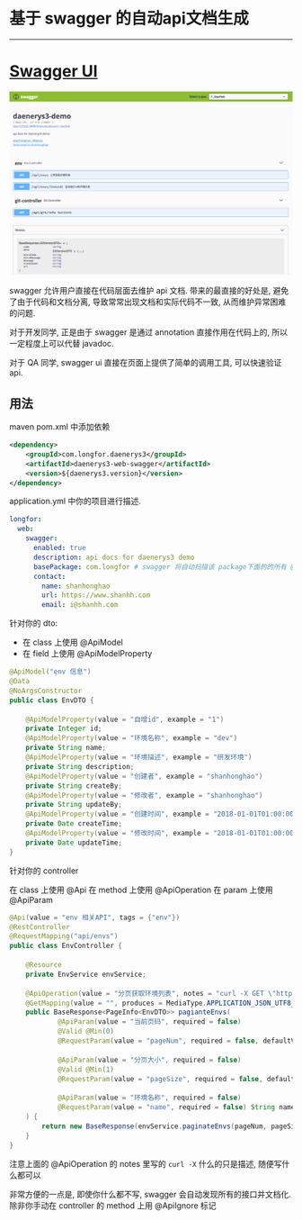 # 基于 swagger 的自动api文档生成

---

# [Swagger UI](https://swagger.io/tools/swagger-ui/)

![](imgs/swagger_1.png)

swagger 允许用户直接在代码层面去维护 api 文档.
带来的最直接的好处是, 避免了由于代码和文档分离, 导致常常出现文档和实际代码不一致, 从而维护异常困难的问题.

对于开发同学, 
正是由于 swagger 是通过 annotation 直接作用在代码上的, 所以一定程度上可以代替 javadoc.

对于 QA 同学,
swagger ui 直接在页面上提供了简单的调用工具, 可以快速验证 api.

## 用法

maven pom.xml 中添加依赖

```xml
<dependency>
    <groupId>com.longfor.daenerys3</groupId>
    <artifactId>daenerys3-web-swagger</artifactId>
    <version>${daenerys3.version}</version>
</dependency>
```

application.yml 中你的项目进行描述.

```yaml
longfor:
  web:
    swagger:
      enabled: true
      description: api docs for daenerys3 demo
      basePackage: com.longfor # swagger 将自动扫描该 package下面的的所有 @RequestMapping, default "com.longfor"
      contact:
        name: shanhonghao
        url: https://www.shanhh.com
        email: i@shanhh.com
```

针对你的 dto:  

* 在 class 上使用 @ApiModel
* 在 field 上使用 @ApiModelProperty

```java
@ApiModel("env 信息")
@Data
@NoArgsConstructor
public class EnvDTO {

    @ApiModelProperty(value = "自增id", example = "1")
    private Integer id;
    @ApiModelProperty(value = "环境名称", example = "dev")
    private String name;
    @ApiModelProperty(value = "环境描述", example = "研发环境")
    private String description;
    @ApiModelProperty(value = "创建者", example = "shanhonghao")
    private String createBy;
    @ApiModelProperty(value = "修改者", example = "shanhonghao")
    private String updateBy;
    @ApiModelProperty(value = "创建时间", example = "2018-01-01T01:00:00")
    private Date createTime;
    @ApiModelProperty(value = "修改时间", example = "2018-01-01T01:00:00")
    private Date updateTime;
}
```

针对你的 controller

在 class 上使用 @Api
在 method 上使用 @ApiOperation
在 param 上使用 @ApiParam
```java
@Api(value = "env 相关API", tags = {"env"})
@RestController
@RequestMapping("api/envs")
public class EnvController {

    @Resource
    private EnvService envService;

    @ApiOperation(value = "分页获取环境列表", notes = "curl -X GET \"http://127.0.0.1:8080/api/envs?pageNum=0&pageSize=10\" -H \"accept: application/json;charset=UTF-8\"")
    @GetMapping(value = "", produces = MediaType.APPLICATION_JSON_UTF8_VALUE)
    public BaseResponse<PageInfo<EnvDTO>> pagianteEnvs(
            @ApiParam(value = "当前页码", required = false)
            @Valid @Min(0)
            @RequestParam(value = "pageNum", required = false, defaultValue = "0") Integer pageNum,

            @ApiParam(value = "分页大小", required = false)
            @Valid @Min(1)
            @RequestParam(value = "pageSize", required = false, defaultValue = "10") Integer pageSize,

            @ApiParam(value = "环境名称", required = false)
            @RequestParam(value = "name", required = false) String name
    ) {
        return new BaseResponse(envService.paginateEnvs(pageNum, pageSize, name));
    }
}
```
注意上面的 @ApiOperation 的 notes 里写的 `curl -X` 什么的只是描述, 随便写什么都可以

非常方便的一点是, 即使你什么都不写, swagger 会自动发现所有的接口并文档化.
除非你手动在 controller 的 method 上用 @ApiIgnore 标记